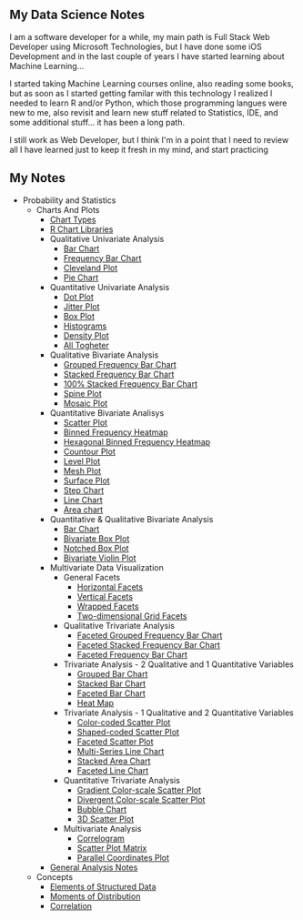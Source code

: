 ## My Data Science Notes

I am a software developer for a while, my main path is Full Stack Web Developer using Microsoft Technologies, but I have done some iOS Development and in the last couple of years I have started learning about Machine Learning...

I started taking Machine Learning courses online, also reading some books, but as soon as I started getting familar with this technology I realized I needed to learn R and/or Python, which those programming langues were new to me, also revisit and learn new stuff related to Statistics, IDE, and some additional stuff... it has been a long path.

I still work as Web Developer, but I think I'm in a point that I need to review all I have learned just to keep it fresh in my mind, and start practicing

## My Notes

* Probability and Statistics
  * Charts And Plots
    * [Chart Types](/pages/statistics/charts/chart_types.md)
    * [R Chart Libraries](/pages/statistics/charts/r_chart_libraries.md)
    * Qualitative Univariate Analysis
      * [Bar Chart](/pages/statistics/charts/bar_chart.md)
      * [Frequency Bar Chart](frequency_bar_chart.md)
      * [Cleveland Plot](cleveland_dot_chart.md)
      * [Pie Chart](pie_chart.md)
    * Quantitative Univariate Analysis
      * [Dot Plot](pages/statistics/charts/dot_plot.md)
      * [Jitter Plot](pages/statistics/charts/jitter_plot.md)
      * [Box Plot](pages/statistics/charts/box_plot.md)
      * [Histograms](/pages/statistics/charts/histograms.md)
      * [Density Plot](pages/statistics/charts/density_plot.md)
      * [All Togheter](pages/statistics/charts/quantitative_univariate_all_in_one.md)
    * Qualitative Bivariate Analysis
      * [Grouped Frequency Bar Chart](pages/statistics/charts/grouped_frequency_bar_chart.md)
      * [Stacked Frequency Bar Chart](pages/statistics/charts/stacked_frequency_bar_chart.md)
      * [100% Stacked Frequency Bar Chart](pages/statistics/charts/100_staked_frequency_bar_chart.md)
      * [Spine Plot](pages/statistics/charts/spined_plot.md)
      * [Mosaic Plot](pages/statistics/charts/mosaic_plot.md)
    * Quantitative Bivariate Analisys
      * [Scatter Plot](pages/statistics/charts/scatter_plot.md)
      * [Binned Frequency Heatmap](pages/statistics/charts/binned_frequency_heatmap.md)
      * [Hexagonal Binned Frequency Heatmap](pages/statistics/charts/binned_hex_heatmap.md)
      * [Countour Plot](pages/statistics/charts/contour_plot.md)
      * [Level Plot](pages/statistics/charts/level_plot.md)
      * [Mesh Plot](pages/statistics/charts/mesh_plot.md)
      * [Surface Plot](pages/statistics/charts/surface_plot.md)
      * [Step Chart](pages/statistics/charts/step_charts.md)
      * [Line Chart](pages/statistics/charts/line_chart.md)
      * [Area chart](pages/statistics/charts/area_chart.md)
    * Quantitative & Qualitative Bivariate Analysis
      * [Bar Chart](pages/statistics/charts/bar_chart_bivariate.md)
      * [Bivariate Box Plot](pages/statistics/charts/box_plot_bivariate.md)
      * [Notched Box Plot](pages/statistics/charts/notched_box_plot.md)
      * [Bivariate Violin Plot](pages/statistics/charts/violin_plot_bi.md)
    * Multivariate Data Visualization
      * General Facets
        * [Horizontal Facets](pages/statistics/charts/facet_horizontal.md)
        * [Vertical Facets](pages/statistics/charts/facet_vertical.md)
        * [Wrapped Facets](pages/statistics/charts/facet_wrapped.md)
        * [Two-dimensional Grid Facets](pages/statistics/charts/facet_2d_grid.md)
      * Qualitative Trivariate Analysis
        * [Faceted Grouped Frequency Bar Chart](pages/statistics/charts/faceted_grouped_frequency_bar_chart.md)
        * [Faceted Stacked Frequency Bar Chart](pages/statistics/charts/facet_wrapped.md)
        * [Faceted Frequency Bar Chart](faceted_frequency_bar_chart.pages/statistics/charts/frequency_bar_chart.md)
      * Trivariate Analysis - 2 Qualitative and 1 Quantitative Variables
        * [Grouped Bar Chart](pages/statistics/charts/grouped_bar_chart_2qual_1quan.md)
        * [Stacked Bar Chart](pages/statistics/charts/stack_bar_chart_2qual_1quan.md)
        * [Faceted Bar Chart](pages/statistics/charts/faceted_bar_chart_2quan_1quan.md)
        * [Heat Map](pages/statistics/charts/heat_map_2quan_1qual.md)
      * Trivariate Analysis - 1 Qualitative and 2 Quantitative Variables
        * [Color-coded Scatter Plot](pages/statistics/charts/color_coded_scatter_plot.md)
        * [Shaped-coded Scatter Plot](pages/statistics/charts/shaped_coded_scatter_plot.md)
        * [Faceted Scatter Plot](pages/statistics/charts/faceted_scatter_plot.md)
        * [Multi-Series Line Chart](pages/statistics/charts/multiseries_line_chart.md)
        * [Stacked Area Chart](pages/statistics/charts/stacked_area_chart.md)
        * [Faceted Line Chart](pages/statistics/charts/faceted_line_chart.md)
      * Quantitative Trivariate Analysis
        * [Gradient Color-scale Scatter Plot](pages/statistics/charts/gradient_color_scale_scatter_plot.md)
        * [Divergent Color-scale Scatter Plot](pages/statistics/charts/divergent_color_scale_scatter_plot.md)
        * [Bubble Chart](pages/statistics/charts/bubble_chart.md)
        * [3D Scatter Plot](pages/statistics/charts/3d_scatter_plot.md)
      * Multivariate Analysis
        * [Correlogram](pages/statistics/charts/correlogram.md)
        * [Scatter Plot Matrix](pages/statistics/charts/scatter_plot_matrix.md)
        * [Parallel Coordinates Plot](pages/statistics/charts/parallel_coordinates_plot.md)
    * [General Analysis Notes](pages/statistics/charts/general_analysis_notes.md)
  * Concepts
    * [Elements of Structured Data](/pages/statistics/concepts/elements_of_structured_data.md)
    * [Moments of Distribution](/pages/statistics/concepts/moments_of_distribution.md)
    * [Correlation](/pages/statistics/concepts/correlation.md)

